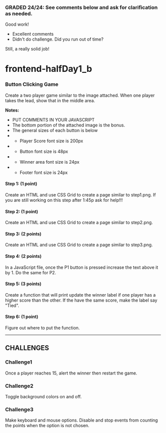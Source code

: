 ### GRADED 24/24: See comments below and ask for clarification as needed.
Good work!
* Excellent comments
* Didn't do challenge. Did you run out of time?

Still, a really solid job!

# frontend-halfDay1_b

### Button Clicking Game

Create a two player game similar to the image attached. When one player takes the lead, show that in the middle area.

<strong>Notes:</strong>
* PUT COMMENTS IN YOUR JAVASCRIPT
* The bottom portion of the attached image is the bonus.
* The general sizes of each button is below
* * Player Score font size is 200px
* * Button font size is 48px
* * Winner area font size is 24px
* * Footer font size is 24px

#### Step 1: (1 point)
Create an HTML and use CSS Grid to create a page similar to step1.png. If you are still working on this step after 1:45p ask for help!!!

#### Step 2: (1 point)
Create an HTML and use CSS Grid to create a page similar to step2.png.

#### Step 3: (2 points)
Create an HTML and use CSS Grid to create a page similar to step3.png.

#### Step 4: (2 points)
In a JavaScript file, once the P1 button is pressed increase the text above it by 1. Do the same for P2.

#### Step 5: (3 points)
Create a function that will print update the winner label if one player has a higher score than the other. If the have the same score, make the label say "Tied".

#### Step 6: (1 point)
Figure out where to put the function.

<hr>

## CHALLENGES

### Challenge1
Once a player reaches 15, alert the winner then restart the game.

### Challenge2
Toggle background colors on and off.

### Challenge3
Make keyboard and mouse options. Disable and stop events from counting the points when the option is not chosen. 
